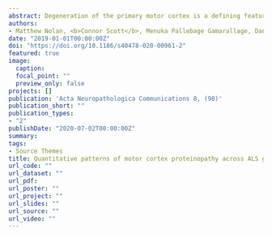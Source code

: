 ```yaml
---
abstract: Degeneration of the primary motor cortex is a defining feature of amyotrophic lateral sclerosis (ALS), which is associated with the accumulation of microscopic protein aggregates in neurons and glia. However, little is known about the quantitative burden and pattern of motor cortex proteinopathies across ALS genotypes. We combined quantitative digital image analysis with multi-level generalized linear modelling in an independent cohort of 82 ALS cases to explore the relationship between genotype, total proteinopathy load and cellular vulnerability to aggregate formation. Primary motor cortex phosphorylated (p)TDP-43 burden and microglial activation were more severe in sporadic ALS-TDP disease than C9-ALS. Oligodendroglial pTDP-43 pathology was a defining feature of ALS-TDP in sporadic ALS, C9-ALS and ALS with OPTN, HNRNPA1 or TARDBP mutations. ALS-FUS and ALS-SOD1 showed less cortical proteinopathy in relation to spinal cord pathology than ALS-TDP, where pathology was more evenly spread across the motor cortex-spinal cord axis. Neuronal pTDP-43 aggregates were rare in GAD67+ and Parvalbumin+ inhibitory interneurons, consistent with predominant accumulation in excitatory neurons. Finally, we show that cortical microglia, but not astrocytes, contain pTDP-43. Our findings suggest divergent quantitative, genotype-specific vulnerability of the ALS primary motor cortex to proteinopathies, which may have implications for our understanding of disease pathogenesis and the development of genotype-specific therapies.
authors:
- Matthew Nolan, <b>Connor Scott</b>, Menuka Pallebage Gamarallage, Daniel Lunn, Kilda Carpenter, Elizabeth McDonough, Dan Meyer, Sireesha Kaanumalle, Alberto Santamaria-Pang, Martin Turner, Kevin Talbot, Olaf Ansorge
date: "2019-01-01T00:00:00Z"
doi: "https://doi.org/10.1186/s40478-020-00961-2"
featured: true
image:
  caption:
  focal_point: ""
  preview_only: false 
projects: []
publication: 'Acta Neuropathologica Communications 8, (98)'
publication_short: ""
publication_types:
- "2"
publishDate: "2020-07-02T00:00:00Z"
summary: 
tags:
- Source Themes
title: Quantitative patterns of motor cortex proteinopathy across ALS genotypes
url_code: ""
url_dataset: ""
url_pdf: 
url_poster: ""
url_project: ""
url_slides: ""
url_source: ""
url_video: ""
---
```

